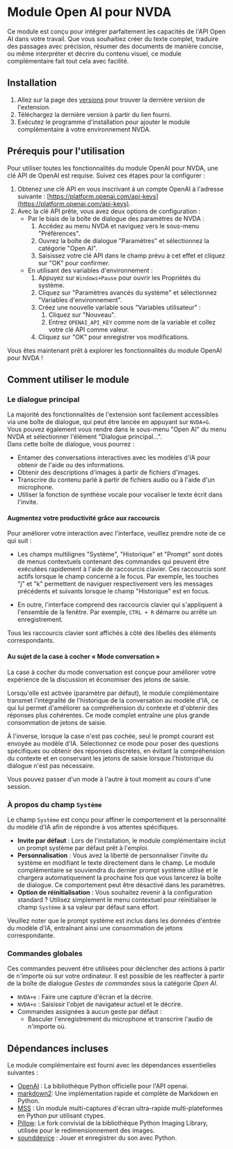 # Module Open AI pour NVDA

Ce module est conçu pour intégrer parfaitement les capacités de l'API Open AI dans votre travail. Que vous souhaitiez créer du texte complet, traduire des passages avec précision, résumer des documents de manière concise, ou même interpréter et décrire du contenu visuel, ce module complémentaire fait tout cela avec facilité.

## Installation

1. Allez sur la page des [versions](https://github.com/aaclause/nvda-OpenAI/releases) pour trouver la dernière version de l'extension.
2. Téléchargez la dernière version à partir du lien fourni.
3. Exécutez le programme d'installation pour ajouter le module complémentaire à votre environnement NVDA.

## Prérequis pour l'utilisation

Pour utiliser toutes les fonctionnalités du module OpenAI pour NVDA, une clé API de OpenAI est requise. Suivez ces étapes pour la configurer :

1. Obtenez une clé API en vous inscrivant à un compte OpenAI à l'adresse suivante : [https://platform.openai.com/api-keys](https://platform.openai.com/api-keys).
2. Avec la clé API prête, vous avez deux options de configuration :
	- Par le biais de la boîte de dialogue des paramètres de NVDA :
		1. Accédez au menu NVDA et naviguez vers le sous-menu "Préférences".
		2. Ouvrez la boîte de dialogue "Paramètres" et sélectionnez la catégorie "Open AI".
		3. Saisissez votre clé API dans le champ prévu à cet effet et cliquez sur "OK" pour confirmer.
	- En utilisant des variables d'environnement :
		1. Appuyez sur `Windows+Pause` pour ouvrir les Propriétés du système.
		2. Cliquez sur "Paramètres avancés du système" et sélectionnez "Variables d'environnement".
		3. Créez une nouvelle variable sous "Variables utilisateur" :
			1. Cliquez sur "Nouveau".
			2. Entrez `OPENAI_API_KEY` comme nom de la variable et collez votre clé API comme valeur.
		4. Cliquez sur "OK" pour enregistrer vos modifications.

Vous êtes maintenant prêt à explorer les fonctionnalités du module OpenAI pour NVDA !

## Comment utiliser le module

### Le dialogue principal

La majorité des fonctionnalités de l'extension sont facilement accessibles via une boîte de dialogue, qui peut être lancée en appuyant sur `NVDA+G`.  
Vous pouvez également vous rendre dans le sous-menu "Open AI" du menu NVDA et sélectionner l'élément "Dialogue principal…".  
Dans cette boîte de dialogue, vous pourrez :

- Entamer des conversations interactives avec les modèles d'IA pour obtenir de l'aide ou des informations.
- Obtenir des descriptions d'images à partir de fichiers d'images.
- Transcrire du contenu parlé à partir de fichiers audio ou à l'aide d'un microphone.
- Utiliser la fonction de synthèse vocale pour vocaliser le texte écrit dans l'invite.

#### Augmentez votre productivité grâce aux raccourcis

Pour améliorer votre interaction avec l'interface, veuillez prendre note de ce qui suit :

- Les champs multilignes "Système", "Historique" et "Prompt" sont dotés de menus contextuels contenant des commandes qui peuvent être exécutées rapidement à l'aide de raccourcis clavier.
  Ces raccourcis sont actifs lorsque le champ concerné a le focus.
  Par exemple, les touches "j" et "k" permettent de naviguer respectivement vers les messages précédents et suivants lorsque le champ "Historique" est en focus.

- En outre, l'interface comprend des raccourcis clavier qui s'appliquent à l'ensemble de la fenêtre. Par exemple, `CTRL + R` démarre ou arrête un enregistrement.

Tous les raccourcis clavier sont affichés à côté des libellés des éléments correspondants.

#### Au sujet de la case à cocher « Mode conversation »

La case à cocher du mode conversation est conçue pour améliorer votre expérience de la discussion et économiser des jetons de saisie.

Lorsqu'elle est activée (paramètre par défaut), le module complémentaire transmet l'intégralité de l'historique de la conversation au modèle d'IA, ce qui lui permet d'améliorer sa compréhension du contexte et d'obtenir des réponses plus cohérentes. Ce mode complet entraîne une plus grande consommation de jetons de saisie.

À l'inverse, lorsque la case n'est pas cochée, seul le prompt courant est envoyée au modèle d'IA. Sélectionnez ce mode pour poser des questions spécifiques ou obtenir des réponses discrètes, en évitant la compréhension du contexte et en conservant les jetons de saisie lorsque l'historique du dialogue n'est pas nécessaire.

Vous pouvez passer d'un mode à l'autre à tout moment au cours d'une session.

### À propos du champ `Système`

Le champ `Système` est conçu pour affiner le comportement et la personnalité du modèle d'IA afin de répondre à vos attentes spécifiques.

- **Invite par défaut** : Lors de l'installation, le module complémentaire inclut un prompt système par défaut prêt à l'emploi.
- **Personnalisation** : Vous avez la liberté de personnaliser l'invite du système en modifiant le texte directement dans le champ. Le module complémentaire se souviendra du dernier prompt système utilisé et le chargera automatiquement la prochaine fois que vous lancerez la boîte de dialogue. Ce comportement peut être désactivé dans les paramètres.
- **Option de réinitialisation** : Vous souhaitez revenir à la configuration standard ? Utilisez simplement le menu contextuel pour réinitialiser le champ `Système` à sa valeur par défaut sans effort.

Veuillez noter que le prompt système est inclus dans les données d'entrée du modèle d'IA, entraînant ainsi une consommation de jetons correspondante.

### Commandes globales

Ces commandes peuvent être utilisées pour déclencher des actions à partir de n'importe où sur votre ordinateur. Il est possible de les réaffecter à partir de la boîte de dialogue *Gestes de commandes* sous la catégorie *Open AI*.

- `NVDA+e` : Faire une capture d'écran et la décrire.
- `NVDA+o` : Saisissir l'objet de navigateur actuel et le décrire.
- Commandes assignées à aucun geste par défaut :
	- Basculer l'enregistrement du microphone et transcrire l'audio de n'importe où.

## Dépendances incluses

Le module complémentaire est fourni avec les dépendances essentielles suivantes :

- [OpenAI](https://pypi.org/project/openai/) : La bibliothèque Python officielle pour l'API openai.
- [markdown2](https://pypi.org/project/markdown2/): Une implémentation rapide et complète de Markdown en Python.
- [MSS](https://pypi.org/project/mss/) : Un module multi-captures d'écran ultra-rapide multi-plateformes en Python pur utilisant ctypes.
- [Pillow](https://pypi.org/project/Pillow/): Le fork convivial de la bibliothèque Python Imaging Library, utilisée pour le redimensionnement des images.
- [sounddevice](https://pypi.org/project/sounddevice/) : Jouer et enregistrer du son avec Python.
